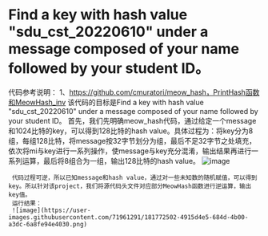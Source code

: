 # Find a key with hash value "sdu_cst_20220610" under a message composed of your name followed by your student ID。
代码参考说明：
1、https://github.com/cmuratori/meow_hash，PrintHash函数和MeowHash_inv
该代码的目标是Find a key with hash value "sdu_cst_20220610" under a message composed of your name followed by your student ID。
     首先，我们先明确meow_hash代码，通过给定一个message和1024比特的key，可以得到128比特的hash value。具体过程为：将key分为8组，每组128比特，将message按32字节划分为组，最后不足32字节之处填充，依次将mi与key进行一系列操作，使message与key充分混淆，输出结果再进行一系列运算，最后将8组合为一组，输出128比特的hash value。
     ![image](https://user-images.githubusercontent.com/71961291/181770476-700aa520-de68-4dfd-b589-019f37c55a66.png)

     代码过程可逆，所以已知message和hash value，通过对一些未知数的随机赋值，可以得到key。所以针对该project，我们将源代码头文件对应部分MeowHash函数进行逆运算，输出key值。
     运行结果：
     ![image](https://user-images.githubusercontent.com/71961291/181772502-4915d4e5-684d-4b00-a3dc-6a8fe94e4030.png)

   




